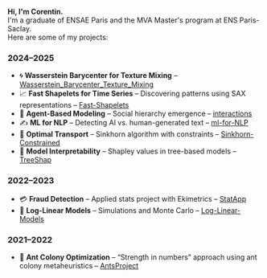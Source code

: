 **Hi, I'm Corentin.**  
I'm a graduate of ENSAE Paris and the MVA Master's program at ENS Paris-Saclay.  
Here are some of my projects:

### 2024–2025
- 🌀 **Wasserstein Barycenter for Texture Mixing** – [Wasserstein_Barycenter_Texture_Mixing](https://github.com/CorentinPernot/Wasserstein_Barycenter_Texture_Mixing)  
- 📈 **Fast Shapelets for Time Series** – Discovering patterns using SAX representations – [Fast-Shapelets](https://github.com/CorentinPernot/Fast-Shapelets)  
- 🧬 **Agent-Based Modeling** – Social hierarchy emergence – [interactions](https://github.com/CorentinPernot/interactions)  
- ✍️ **ML for NLP** – Detecting AI vs. human-generated text – [ml-for-NLP](https://github.com/CorentinPernot/ml-for-NLP)  
- 🔄 **Optimal Transport** – Sinkhorn algorithm with constraints – [Sinkhorn-Constrained](https://github.com/CorentinPernot/Sinkhorn-Constrained)  
- 🌳 **Model Interpretability** – Shapley values in tree-based models – [TreeShap](https://github.com/CorentinPernot/TreeShap)

### 2022–2023
- 💳 **Fraud Detection** – Applied stats project with Ekimetrics – [StatApp](https://github.com/CorentinPernot/StatApp)  
- 🔢 **Log-Linear Models** – Simulations and Monte Carlo – [Log-Linear-Models](https://github.com/CorentinPernot/Log-Linear-Model)

### 2021–2022
- 🐜 **Ant Colony Optimization** – “Strength in numbers” approach using ant colony metaheuristics – [AntsProject](https://github.com/CorentinPernot/AntsProject)

